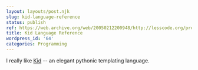 ```yaml
---
layout: layouts/post.njk
slug: kid-language-reference
status: publish
ref: https://web.archive.org/web/20050212200948/http://lesscode.org/projects/kid/wiki/KidLanguage
title: Kid Language Reference
wordpress_id: '64'
categories: Programming
---
```


I really like [Kid](https://web.archive.org/web/20050212200948/http://lesscode.org/projects/kid/wiki/KidLanguage) -- an elegant pythonic templating language.
